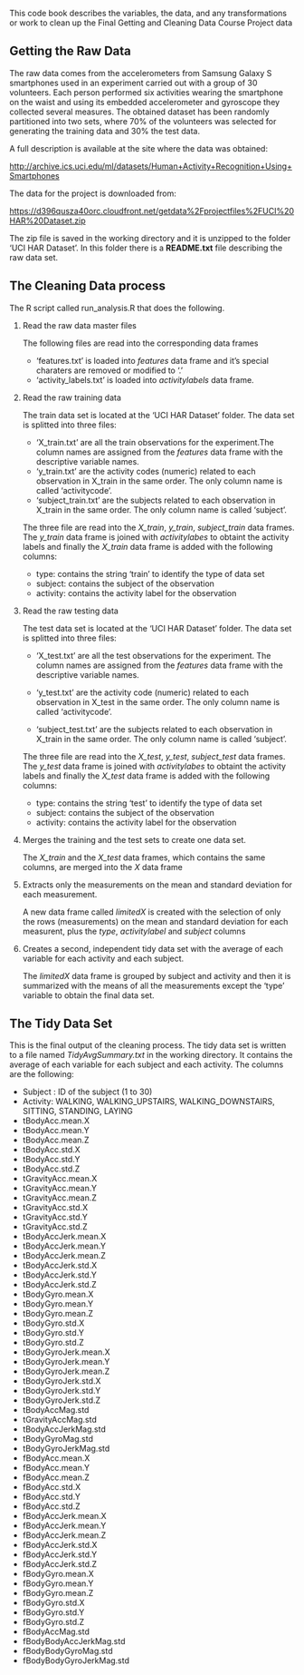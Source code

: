 This code book describes the variables, the data, and any
transformations or work to clean up the Final Getting and Cleaning Data
Course Project data

Getting the Raw Data
--------------------

The raw data comes from the accelerometers from Samsung Galaxy S
smartphones used in an experiment carried out with a group of 30
volunteers. Each person performed six activities wearing the smartphone
on the waist and using its embedded accelerometer and gyroscope they
collected several measures. The obtained dataset has been randomly
partitioned into two sets, where 70% of the volunteers was selected for
generating the training data and 30% the test data.

A full description is available at the site where the data was obtained:

<a href="http://archive.ics.uci.edu/ml/datasets/Human+Activity+Recognition+Using+Smartphones" class="uri">http://archive.ics.uci.edu/ml/datasets/Human+Activity+Recognition+Using+Smartphones</a>

The data for the project is downloaded from:

<a href="https://d396qusza40orc.cloudfront.net/getdata%2Fprojectfiles%2FUCI%20HAR%20Dataset.zip" class="uri">https://d396qusza40orc.cloudfront.net/getdata%2Fprojectfiles%2FUCI%20HAR%20Dataset.zip</a>

The zip file is saved in the working directory and it is unzipped to the
folder ‘UCI HAR Dataset’. In this folder there is a **README.txt** file
describing the raw data set.

The Cleaning Data process
-------------------------

The R script called run\_analysis.R that does the following.

1.  Read the raw data master files

    The following files are read into the corresponding data frames

    -   ‘features.txt’ is loaded into *features* data frame and it’s
        special charaters are removed or modified to ‘.’
    -   ‘activity\_labels.txt’ is loaded into *activitylabels* data
        frame.

2.  Read the raw training data

    The train data set is located at the ‘UCI HAR Dataset’ folder. The
    data set is splitted into three files:

    -   ‘X\_train.txt’ are all the train observations for the
        experiment.The column names are assigned from the *features*
        data frame with the descriptive variable names.
    -   ‘y\_train.txt’ are the activity codes (numeric) related to each
        observation in X\_train in the same order. The only column name
        is called ‘activitycode’.
    -   ‘subject\_train.txt’ are the subjects related to each
        observation in X\_train in the same order. The only column name
        is called ‘subject’.

    The three file are read into the *X\_train*, *y\_train*,
    *subject\_train* data frames. The *y\_train* data frame is joined
    with *activitylabes* to obtaint the activity labels and finally the
    *X\_train* data frame is added with the following columns:

    -   type: contains the string ‘train’ to identify the type of data
        set
    -   subject: contains the subject of the observation
    -   activity: contains the activity label for the observation

3.  Read the raw testing data

    The test data set is located at the ‘UCI HAR Dataset’ folder. The
    data set is splitted into three files:

    -   ‘X\_test.txt’ are all the test observations for the experiment.
        The column names are assigned from the *features* data frame
        with the descriptive variable names.

    -   ‘y\_test.txt’ are the activity code (numeric) related to each
        observation in X\_test in the same order. The only column name
        is called ‘activitycode’.

    -   ‘subject\_test.txt’ are the subjects related to each observation
        in X\_train in the same order. The only column name is called
        ‘subject’.

    The three file are read into the *X\_test*, *y\_test*,
    *subject\_test* data frames. The *y\_test* data frame is joined with
    *activitylabes* to obtaint the activity labels and finally the
    *X\_test* data frame is added with the following columns:

    -   type: contains the string ‘test’ to identify the type of data
        set
    -   subject: contains the subject of the observation
    -   activity: contains the activity label for the observation

4.  Merges the training and the test sets to create one data set.

    The *X\_train* and the *X\_test* data frames, which contains the
    same columns, are merged into the *X* data frame

5.  Extracts only the measurements on the mean and standard deviation
    for each measurement.

    A new data frame called *limitedX* is created with the selection of
    only the rows (measurements) on the mean and standard deviation for
    each measurent, plus the *type*, *activitylabel* and *subject*
    columns

6.  Creates a second, independent tidy data set with the average of each
    variable for each activity and each subject.

    The *limitedX* data frame is grouped by subject and activity and
    then it is summarized with the means of all the measurements except
    the ‘type’ variable to obtain the final data set.

The Tidy Data Set
-----------------

This is the final output of the cleaning process. The tidy data set is
written to a file named *TidyAvgSummary.txt* in the working directory.
It contains the average of each variable for each subject and each
activity. The columns are the following:

-   Subject : ID of the subject (1 to 30)
-   Activity: WALKING, WALKING\_UPSTAIRS, WALKING\_DOWNSTAIRS, SITTING,
    STANDING, LAYING
-   tBodyAcc.mean.X
-   tBodyAcc.mean.Y
-   tBodyAcc.mean.Z
-   tBodyAcc.std.X
-   tBodyAcc.std.Y
-   tBodyAcc.std.Z
-   tGravityAcc.mean.X
-   tGravityAcc.mean.Y
-   tGravityAcc.mean.Z
-   tGravityAcc.std.X
-   tGravityAcc.std.Y
-   tGravityAcc.std.Z
-   tBodyAccJerk.mean.X
-   tBodyAccJerk.mean.Y
-   tBodyAccJerk.mean.Z
-   tBodyAccJerk.std.X
-   tBodyAccJerk.std.Y
-   tBodyAccJerk.std.Z
-   tBodyGyro.mean.X
-   tBodyGyro.mean.Y
-   tBodyGyro.mean.Z
-   tBodyGyro.std.X
-   tBodyGyro.std.Y
-   tBodyGyro.std.Z
-   tBodyGyroJerk.mean.X
-   tBodyGyroJerk.mean.Y
-   tBodyGyroJerk.mean.Z
-   tBodyGyroJerk.std.X
-   tBodyGyroJerk.std.Y
-   tBodyGyroJerk.std.Z
-   tBodyAccMag.std
-   tGravityAccMag.std
-   tBodyAccJerkMag.std
-   tBodyGyroMag.std
-   tBodyGyroJerkMag.std
-   fBodyAcc.mean.X
-   fBodyAcc.mean.Y
-   fBodyAcc.mean.Z
-   fBodyAcc.std.X
-   fBodyAcc.std.Y
-   fBodyAcc.std.Z
-   fBodyAccJerk.mean.X
-   fBodyAccJerk.mean.Y
-   fBodyAccJerk.mean.Z
-   fBodyAccJerk.std.X
-   fBodyAccJerk.std.Y
-   fBodyAccJerk.std.Z
-   fBodyGyro.mean.X
-   fBodyGyro.mean.Y
-   fBodyGyro.mean.Z
-   fBodyGyro.std.X
-   fBodyGyro.std.Y
-   fBodyGyro.std.Z
-   fBodyAccMag.std
-   fBodyBodyAccJerkMag.std
-   fBodyBodyGyroMag.std
-   fBodyBodyGyroJerkMag.std
